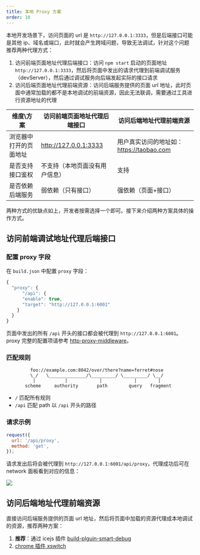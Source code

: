 ```yaml
---
title: 本地 Proxy 方案
order: 10
---
```


本地开发场景下，访问页面的 url 是 `http://127.0.0.1:3333`，但是后端接口可能是其他 ip、域名或端口，此时就会产生跨域问题，导致无法调试，针对这个问题推荐两种代理方式：

1. 访问前端页面地址代理后端接口：访问 `npm start` 启动的页面地址 `http://127.0.0.1:3333`，然后将页面中发出的请求代理到前端调试服务（devServer），然后通过调试服务向后端发起实际的接口请求
2. 访问后端页面地址代理前端资源：访问后端服务提供的页面 url 地址，此时页面中通常加载的都不是本地调试的前端资源，因此无法联调，需要通过工具进行资源地址的代理

|         维度\方案       | 访问前端页面地址代理后端接口 | 访问后端地址代理前端资源 |
|------------------------|---------------------------|------------------------|
|浏览器中打开的页面地址     | http://127.0.0.1:3333     | 用户真实访问的地址如：https://taobao.com |
|是否支持接口鉴权          | 不支持（本地页面没有用户信息） | 支持                     |
|是否依赖后端服务          | 弱依赖（只有接口）           | 强依赖（页面+接口）         |

两种方式的优缺点如上，开发者按需选择一个即可。接下来介绍两种方案具体的操作方式。

## 访问前端调试地址代理后端接口

### 配置 proxy 字段

在 `build.json` 中配置 `proxy` 字段：

```js
{
  "proxy": {
	  "/api": {
      "enable": true,
      "target": "http://127.0.0.1:6001"
    }
  }
}
```

页面中发出的所有 `/api` 开头的接口都会被代理到 `http://127.0.0.1:6001`。proxy 完整的配置项请参考 [http-proxy-middleware](https://github.com/chimurai/http-proxy-middleware)。

### 匹配规则

```
         foo://example.com:8042/over/there?name=ferret#nose
         \_/   \______________/\_________/ \_________/ \__/
          |           |            |            |        |
       scheme     authority       path        query   fragment
```

- `/` 匹配所有规则
- `/api` 匹配 path 以 `/api` 开头的路径

### 请求示例

```js
request({
  url: '/api/proxy',
  method: 'get',
});
```

请求发出后将会被代理到 `http://127.0.0.1:6001/api/proxy`，代理成功后可在 network 面板看到对应的信息：

![](https://img.alicdn.com/tfs/TB1ivvqKxnaK1RjSZFBXXcW7VXa-769-407.png)

## 访问后端地址代理前端资源

直接访问后端服务提供的页面 url 地址，然后将页面中加载的资源代理成本地调试的资源，推荐两种方案：

1. **推荐**：通过 icejs 插件 [build-plguin-smart-debug](/docs/guide/develop/plugin-list#plugin-smart-debug)
2. [chrome 插件 xswitch](https://github.com/yize/xswitch)
